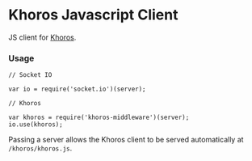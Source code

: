 # Khoros Javascript Client

JS client for [Khoros](http://github.com/scottgarner/khoros).

### Usage

```
// Socket IO

var io = require('socket.io')(server);

// Khoros
 
var khoros = require('khoros-middleware')(server);
io.use(khoros);
```

Passing a server allows the Khoros client to be served automatically at `/khoros/khoros.js`.